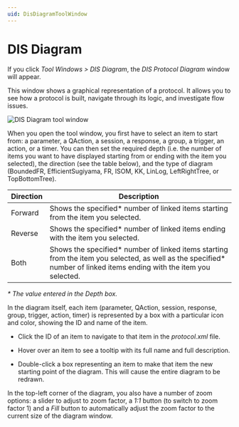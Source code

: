 ```yaml
---
uid: DisDiagramToolWindow
---
```


# DIS Diagram

If you click *Tool Windows > DIS Diagram*, the *DIS Protocol Diagram* window will appear.

This window shows a graphical representation of a protocol. It allows you to see how a protocol is built, navigate through its logic, and investigate flow issues.

![DIS Diagram tool window](~/develop/images/DisDiagramToolWindow.png)

When you open the tool window, you first have to select an item to start from: a parameter, a QAction, a session, a response, a group, a trigger, an action, or a timer. You can then set the required depth (i.e. the number of items you want to have displayed starting from or ending with the item you selected), the direction (see the table below), and the type of diagram (BoundedFR, EfficientSugiyama, FR, ISOM, KK, LinLog, LeftRightTree, or TopBottomTree).

| Direction | Description |
|-----------|-------------|
| Forward   | Shows the specified\* number of linked items starting from the item you selected. |
| Reverse   | Shows the specified\* number of linked items ending with the item you selected.   |
| Both      | Shows the specified\* number of linked items starting from the item you selected, as well as the specified\* number of linked items ending with the item you selected. |

*\* The value entered in the Depth box.*

In the diagram itself, each item (parameter, QAction, session, response, group, trigger, action, timer) is represented by a box with a particular icon and color, showing the ID and name of the item.

- Click the ID of an item to navigate to that item in the *protocol.xml* file.

- Hover over an item to see a tooltip with its full name and full description.

- Double-click a box representing an item to make that item the new starting point of the diagram. This will cause the entire diagram to be redrawn.

In the top-left corner of the diagram, you also have a number of zoom options: a slider to adjust to zoom factor, a *1:1* button (to switch to zoom factor 1) and a *Fill* button to automatically adjust the zoom factor to the current size of the diagram window.
